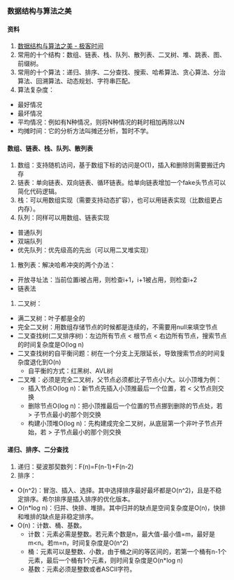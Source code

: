 ### 数据结构与算法之美

#### 资料
1. [数据结构与算法之美 - 极客时间](https://time.geekbang.org/column/intro/126)
1. 常用的十个结构：数组、链表、栈、队列、散列表、二叉树、堆、跳表、图、前缀树。
1. 常用的十个算法：递归、排序、二分查找、搜索、哈希算法、贪心算法、分治算法、回溯算法、动态规划、字符串匹配。
1. 算法复杂度：
  * 最好情况
  * 最坏情况
  * 平均情况：例如有N种情况，则将N种情况的耗时相加再除以N
  * 均摊时间：它的分析方法叫摊还分析，暂时不学。

#### 数组、链表、栈、队列、散列表
1. 数组：支持随机访问，基于数组下标的访问是O(1)，插入和删除则需要搬迁内存
1. 链表：单向链表、双向链表、循环链表。给单向链表增加一个fake头节点可以简化代码逻辑。
1. 栈：可以用数组实现（需要支持动态扩容），也可以用链表实现（比数组更占内存）。
1. 队列：同样可以用数组、链表实现
  * 普通队列
  * 双端队列
  * 优先队列：优先级高的先出（可以用二叉堆实现）
1. 散列表：解决哈希冲突的两个办法：
  * 开放寻址法：当前位置i被占用，则检查i+1，i+1被占用，则检查i+2
  * 链表法
1. 二叉树：
  * 满二叉树：叶子都是全的
  * 完全二叉树：用数组存储节点的时候都是连续的，不需要用null来填空节点
  * 二叉查找树(二叉排序树)：左边所有节点 < 根节点 < 右边所有节点，搜索节点的时间复杂度是O(log n)
  * 二叉查找树的自平衡问题：树在一个分支上无限延长，导致搜索节点的时间复杂度退化到O(n)
    * 自平衡的方式：红黑树、AVL树
  * 二叉堆：必须是完全二叉树，父节点必须都比子节点小/大。以小顶堆为例：
    * 插入节点O(log n)：新节点先插入小顶推最后一个位置，若 < 父节点则交换
    * 删除节点O(log n)：把小顶推最后一个位置的节点挪到删除的节点处，若 > 子节点最小的那个则交换
    * 构建小顶堆O(log n)：先构建成完全二叉树，从底层第一个非叶子节点开始，若 > 子节点最小的那个则交换

#### 递归、排序、二分查找
1. 递归：斐波那契数列：F(n)=F(n-1)+F(n-2)
1. 排序：
  * O(n^2)：冒泡、插入、选择。其中选择排序最好最坏都是O(n^2)，且是不稳定排序。希尔排序是插入排序的优化版本。
  * O(n*log n)：归并、快排、堆排。其中归并的缺点是空间复杂度是O(n)，快排和堆排的缺点是非稳定排序。
  * O(n)：计数、桶、基数。
    * 计数：元素必需是整数。若元素个数是n，最大值-最小值=m，最好是m<n。若m=n，时间复杂度是O(n^2)
    * 桶：元素可以是整数、小数，由于桶之间的等区间的，若第一个桶有n-1个元素，最后一个桶有1个元素，则时间复杂度是O(n*log n)
    * 基数：元素必须是整数或者ASCII字符。
  